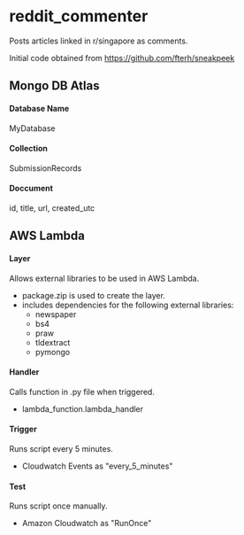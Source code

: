 # reddit_commenter

Posts articles linked in r/singapore as comments.

Initial code obtained from
https://github.com/fterh/sneakpeek

## Mongo DB Atlas

#### Database Name
MyDatabase

#### Collection
SubmissionRecords

#### Doccument
id, title, url, created_utc

## AWS Lambda

#### Layer
Allows external libraries to be used in AWS Lambda.
- package.zip is used to create the layer.
- includes dependencies for the following external libraries:
  - newspaper
  - bs4
  - praw
  - tldextract
  - pymongo

#### Handler
Calls function in .py file when triggered.
- lambda_function.lambda_handler

#### Trigger
Runs script every 5 minutes.
- Cloudwatch Events as "every_5_minutes"

#### Test
Runs script once manually.
- Amazon Cloudwatch as "RunOnce"
